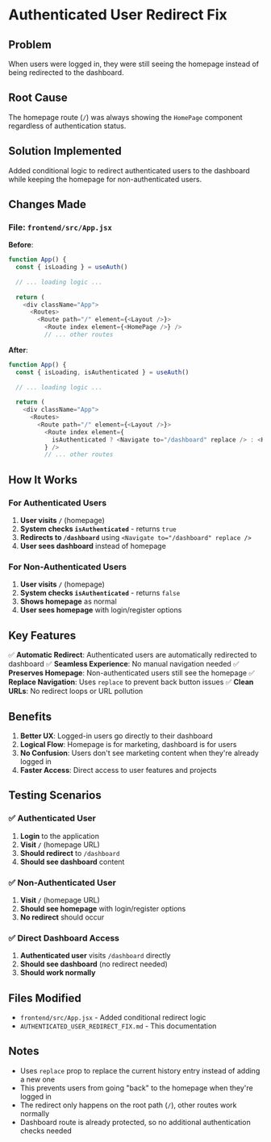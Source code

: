 # Authenticated User Redirect Fix

## Problem
When users were logged in, they were still seeing the homepage instead of being redirected to the dashboard.

## Root Cause
The homepage route (`/`) was always showing the `HomePage` component regardless of authentication status.

## Solution Implemented
Added conditional logic to redirect authenticated users to the dashboard while keeping the homepage for non-authenticated users.

## Changes Made

### File: `frontend/src/App.jsx`

**Before**:
```javascript
function App() {
  const { isLoading } = useAuth()
  
  // ... loading logic ...
  
  return (
    <div className="App">
      <Routes>
        <Route path="/" element={<Layout />}>
          <Route index element={<HomePage />} />
          // ... other routes
```

**After**:
```javascript
function App() {
  const { isLoading, isAuthenticated } = useAuth()
  
  // ... loading logic ...
  
  return (
    <div className="App">
      <Routes>
        <Route path="/" element={<Layout />}>
          <Route index element={
            isAuthenticated ? <Navigate to="/dashboard" replace /> : <HomePage />
          } />
          // ... other routes
```

## How It Works

### For Authenticated Users
1. **User visits `/`** (homepage)
2. **System checks `isAuthenticated`** - returns `true`
3. **Redirects to `/dashboard`** using `<Navigate to="/dashboard" replace />`
4. **User sees dashboard** instead of homepage

### For Non-Authenticated Users
1. **User visits `/`** (homepage)
2. **System checks `isAuthenticated`** - returns `false`
3. **Shows homepage** as normal
4. **User sees homepage** with login/register options

## Key Features

✅ **Automatic Redirect**: Authenticated users are automatically redirected to dashboard
✅ **Seamless Experience**: No manual navigation needed
✅ **Preserves Homepage**: Non-authenticated users still see the homepage
✅ **Replace Navigation**: Uses `replace` to prevent back button issues
✅ **Clean URLs**: No redirect loops or URL pollution

## Benefits

1. **Better UX**: Logged-in users go directly to their dashboard
2. **Logical Flow**: Homepage is for marketing, dashboard is for users
3. **No Confusion**: Users don't see marketing content when they're already logged in
4. **Faster Access**: Direct access to user features and projects

## Testing Scenarios

### ✅ Authenticated User
1. **Login** to the application
2. **Visit `/`** (homepage URL)
3. **Should redirect** to `/dashboard`
4. **Should see dashboard** content

### ✅ Non-Authenticated User
1. **Visit `/`** (homepage URL)
2. **Should see homepage** with login/register options
3. **No redirect** should occur

### ✅ Direct Dashboard Access
1. **Authenticated user** visits `/dashboard` directly
2. **Should see dashboard** (no redirect needed)
3. **Should work normally**

## Files Modified

- `frontend/src/App.jsx` - Added conditional redirect logic
- `AUTHENTICATED_USER_REDIRECT_FIX.md` - This documentation

## Notes

- Uses `replace` prop to replace the current history entry instead of adding a new one
- This prevents users from going "back" to the homepage when they're logged in
- The redirect only happens on the root path (`/`), other routes work normally
- Dashboard route is already protected, so no additional authentication checks needed

